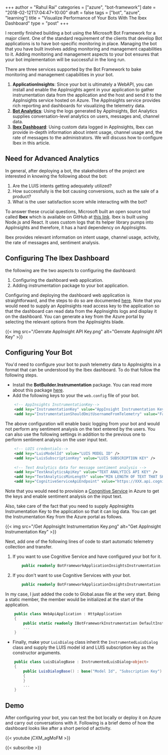 ﻿+++
author = "Rahul Rai"
categories = ["azure", "bot-framework"]
date = "2018-02-12T17:04:47+10:00"
draft = false
tags = ["bot", "azure", "learning"]
title = "Visualize Performance of Your Bots With The Ibex Dashboard"
type = "post"
+++

I recently finished building a bot using the Microsoft Bot Framework for a major client. One of the standard requirement of the clients that develop Bot applications is to have bot-specific monitoring in place. Managing the bot that you have built involves adding monitoring and management capabilities to it. Adding monitoring and management aspects to your bot ensures that your bot implementation will be successful in the long run.

There are three services supported by the Bot Framework to bake monitoring and management capabilities in your bot.

1. **ApplicationInsights**: Since your bot is ultimately a WebAPI, you can install and enable the AppInsights agent in your application to gather instrumentation data from the application and the host and send it to the AppInsights service hosted on Azure. The AppInsights service provides rich reporting and dashboards for visualizing the telemetry data.
2. **[Bot Analytics](https://docs.microsoft.com/en-us/bot-framework/bot-service-manage-analytics)**: Using the logs generated by AppInsights, Bot Analytics supplies conversation-level analytics on users, messages and, channel data.
3. **[Ibex Dashboard](https://github.com/Azure/ibex-dashboard)**: Using custom data logged in AppInsights, Ibex can provide in-depth information about intent usage, channel usage and, the rate of messages to the administrators. We will discuss how to configure Ibex in this article.

## Need for Advanced Analytics
In general, after deploying a bot, the stakeholders of the project are interested in knowing the following about the bot:

1. Are the LUIS intents getting adequately utilized?
2. How successfully is the bot causing conversions, such as the sale of a product?
3. What is the user satisfaction score while interacting with the bot?

To answer these crucial questions, Microsoft built an open source tool called **Ibex** which is available on GitHub at [this link](https://github.com/Azure/ibex-dashboard). Ibex is built using Node.js and React. It uses custom logs that its helper library pumps into AppInsights and therefore, it has a hard dependency on AppInsights.

Ibex provides relevant information on intent usage, channel usage, activity, the rate of messages and, sentiment analysis.

## Configuring The Ibex Dashboard
the following are the two aspects to configuring the dashboard:

1. Configuring the dashboard web application.
2. Adding instrumentation package to your bot application.

Configuring and deploying the dashboard web application is straightforward, and the steps to do so are documented [here](https://github.com/Azure/ibex-dashboard). Note that you would need to supply an AppInsights read access key to the application so that the dashboard can read data from the AppInsights logs and display it on the dashboard. You can generate a key from the Azure portal by selecting the relevant options from the AppInsights blade.

{{< img src="/Genrate AppInsight API Key.png" alt="Genrate AppInsight API Key" >}}

## Configuring Your Bot
You'd need to configure your bot to push telemetry data to AppInsights in a format that can be understood by the Ibex dashboard. To do that follow the following steps.

- Install the **BotBuilder.Instrumentation** package. You can read more about this package [here](https://github.com/CatalystCode/botbuilder-instrumentation-cs).
- Add the following keys to your the `web.config` file of your bot.

~~~xml
    <!-- AppInsights InstrumentationKey-->
    <add key="InstrumentationKey" value="AppInsight Instrumentation Key" />
    <add key="InstrumentationShouldOmitUsernameFromTelemetry" value="False"/>
~~~
The above configuration will enable basic logging from your bot and would not perform any sentiment analysis on the text entered by the users. You can also use the following settings in addition to the previous one to perform sentiment analysis on the user input text.

~~~XML	
    <!-- LUIS credentials-->
    <add key="LuisModelId" value="LUIS MODEL ID" />
    <add key="LuisSubscriptionKey" value="LUIS SUBSCRIPTION KEY" />
    
    <!-- Text Analytics data for message sentiment analysis -->
    <add key="TextAnalyticsApiKey" value="TEXT ANALYTICS API KEY" />
    <add key="TextAnalyticsMinLength" value="MIN LENGTH OF TEXT THAT SHOULD BE PROCESSED FOR SENTIMENT ANALYSIS" />
    <add key="CognitiveServiceApiEndpoint" value="https://XXX.api.cognitive.microsoft.com/"/>
~~~

Note that you would need to provision a [Congnitive Service](https://azure.microsoft.com/en-gb/services/cognitive-services/text-analytics/) in Azure to get the keys and enable sentiment analysis on the input text.

Also, take care of the fact that you need to supply AppInsights Instrumentation Key to the application so that it can log data. You can get the Instrumentation Key from the Azure portal as follows.

{{< img src="/Get AppInsight Instrumentation Key.png" alt="Get AppInsight Instrumentation Key" >}}

Next, add one of the following lines of code to start automatic telemetry collection and transfer.

1. If you want to use Cognitive Service and have configured your bot for it.

	~~~CS
	    public readonly BotFrameworkApplicationInsightsInstrumentation DefaultInstrumentation = DependencyResolver.Current.DefaultInstrumentationWithCognitiveServices;
	~~~

2. If you don't want to use Cognitive Services with your bot.

	~~~CS
		public readonly BotFrameworkApplicationInsightsInstrumentation DefaultInstrumentation = DependencyResolver.Current.DefaultBasicInstrumentation;
	~~~

In my case, I just added the code to Global.asax file at the very start. Being a static member, the member would be initialized at the start of the application.
~~~CS
    public class WebApiApplication : HttpApplication
    {
        public static readonly IBotFrameworkInstrumentation DefaultInstrumentation = DependencyResolver.Current.DefaultInstrumentationWithCognitiveServices;
		...
	}
~~~

- Finally, make your `LuisDialog` class inherit the `InstrumentedLuisDialog` class and supply the LUIS model id and LUIS subscription key as the constructor arguments.

~~~CS
    public class LuisDialogBase : InstrumentedLuisDialog<object>
    {
        public LuisDialogBase() : base("Model Id", "Subscription Key")
        {
        }
		...
	}
~~~

## Demo
After configuring your bot, you can test the bot locally or deploy it on Azure and carry out conversations with it. Following is a brief demo of how the dashboard looks like after a short period of activity.

{{< youtube jCXM_agMoFM >}}

{{< subscribe >}}